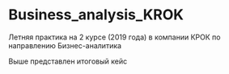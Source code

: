 # Business_analysis_KROK
Летняя практика на 2 курсе (2019 года) в компании КРОК по направлению Бизнес-аналитика

Выше представлен итоговый кейс
